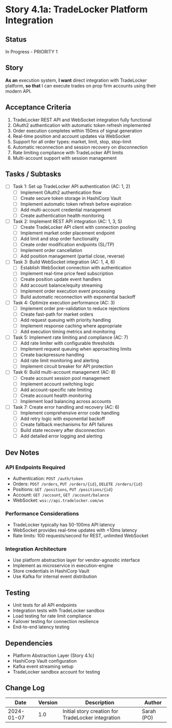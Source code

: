 # Story 4.1a: TradeLocker Platform Integration

## Status
In Progress - PRIORITY 1

## Story
**As an** execution system,
**I want** direct integration with TradeLocker platform,
**so that** I can execute trades on prop firm accounts using their modern API.

## Acceptance Criteria
1. TradeLocker REST API and WebSocket integration fully functional
2. OAuth2 authentication with automatic token refresh implemented
3. Order execution completes within 150ms of signal generation
4. Real-time position and account updates via WebSocket
5. Support for all order types: market, limit, stop, stop-limit
6. Automatic reconnection and session recovery on disconnection
7. Rate limiting compliance with TradeLocker API limits
8. Multi-account support with session management

## Tasks / Subtasks
- [ ] Task 1: Set up TradeLocker API authentication (AC: 1, 2)
  - [ ] Implement OAuth2 authentication flow
  - [ ] Create secure token storage in HashiCorp Vault
  - [ ] Implement automatic token refresh before expiration
  - [ ] Add multi-account credential management
  - [ ] Create authentication health monitoring

- [ ] Task 2: Implement REST API integration (AC: 1, 3, 5)
  - [ ] Create TradeLocker API client with connection pooling
  - [ ] Implement market order placement endpoint
  - [ ] Add limit and stop order functionality
  - [ ] Create order modification endpoints (SL/TP)
  - [ ] Implement order cancellation
  - [ ] Add position management (partial close, reverse)

- [ ] Task 3: Build WebSocket integration (AC: 1, 4, 6)
  - [ ] Establish WebSocket connection with authentication
  - [ ] Implement real-time price feed subscription
  - [ ] Create position update event handlers
  - [ ] Add account balance/equity streaming
  - [ ] Implement order execution event processing
  - [ ] Build automatic reconnection with exponential backoff

- [ ] Task 4: Optimize execution performance (AC: 3)
  - [ ] Implement order pre-validation to reduce rejections
  - [ ] Create fast-path for market orders
  - [ ] Add request queuing with priority handling
  - [ ] Implement response caching where appropriate
  - [ ] Add execution timing metrics and monitoring

- [ ] Task 5: Implement rate limiting and compliance (AC: 7)
  - [ ] Add rate limiter with configurable thresholds
  - [ ] Implement request queuing when approaching limits
  - [ ] Create backpressure handling
  - [ ] Add rate limit monitoring and alerting
  - [ ] Implement circuit breaker for API protection

- [ ] Task 6: Build multi-account management (AC: 8)
  - [ ] Create account session pool management
  - [ ] Implement account switching logic
  - [ ] Add account-specific rate limiting
  - [ ] Create account health monitoring
  - [ ] Implement load balancing across accounts

- [ ] Task 7: Create error handling and recovery (AC: 6)
  - [ ] Implement comprehensive error code handling
  - [ ] Add retry logic with exponential backoff
  - [ ] Create fallback mechanisms for API failures
  - [ ] Build state recovery after disconnection
  - [ ] Add detailed error logging and alerting

## Dev Notes

### API Endpoints Required
- Authentication: `POST /auth/token`
- Orders: `POST /orders`, `PUT /orders/{id}`, `DELETE /orders/{id}`
- Positions: `GET /positions`, `PUT /positions/{id}`
- Account: `GET /account`, `GET /account/balance`
- WebSocket: `wss://api.tradelocker.com/ws`

### Performance Considerations
- TradeLocker typically has 50-100ms API latency
- WebSocket provides real-time updates with <10ms latency
- Rate limits: 100 requests/second for REST, unlimited WebSocket

### Integration Architecture
- Use platform abstraction layer for vendor-agnostic interface
- Implement as microservice in execution-engine
- Store credentials in HashiCorp Vault
- Use Kafka for internal event distribution

## Testing
- Unit tests for all API endpoints
- Integration tests with TradeLocker sandbox
- Load testing for rate limit compliance
- Failover testing for connection resilience
- End-to-end latency testing

## Dependencies
- Platform Abstraction Layer (Story 4.1c)
- HashiCorp Vault configuration
- Kafka event streaming setup
- TradeLocker sandbox account for testing

## Change Log
| Date | Version | Description | Author |
|------|---------|-------------|--------|
| 2024-01-07 | 1.0 | Initial story creation for TradeLocker integration | Sarah (PO) |